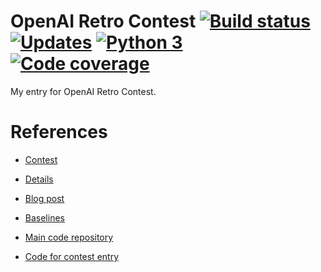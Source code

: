 # OpenAI Retro Contest [![Build status][Build image]][Build] [![Updates][Dependency image]][PyUp] [![Python 3][Python3 image]][PyUp] [![Code coverage][Codecov image]][Codecov]

  [Build]: https://travis-ci.org/woctezuma/openai-retro-contest
  [Build image]: https://travis-ci.org/woctezuma/openai-retro-contest.svg?branch=master

  [PyUp]: https://pyup.io/repos/github/woctezuma/openai-retro-contest/
  [Dependency image]: https://pyup.io/repos/github/woctezuma/openai-retro-contest/shield.svg
  [Python3 image]: https://pyup.io/repos/github/woctezuma/openai-retro-contest/python-3-shield.svg

  [Codecov]: https://codecov.io/gh/woctezuma/openai-retro-contest
  [Codecov image]: https://codecov.io/gh/woctezuma/openai-retro-contest/branch/master/graph/badge.svg

My entry for OpenAI Retro Contest.

# References

* [Contest](https://contest.openai.com/)

* [Details](https://contest.openai.com/details)

* [Blog post](https://blog.openai.com/retro-contest/)

* [Baselines](https://github.com/openai/retro-baselines)

* [Main code repository](https://github.com/openai/retro)

* [Code for contest entry](https://github.com/openai/retro-contest)


